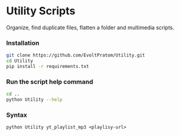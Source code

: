 # Utility Scripts

Organize, find duplicate files, flatten a folder and multimedia scripts.


### Installation
```bash
git clone https://github.com/EvoltPratom/Utility.git
cd Utility
pip install -r requirements.txt
```

### Run the script help command
```bash
cd ..
python Utility --help
```
### Syntax
```ps
python Utility yt_playlist_mp3 <playlisy-url>
```

